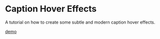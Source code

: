 
Caption Hover Effects
=========
A tutorial on how to create some subtle and modern caption hover effects.

[demo](http://na-design.github.io/Hover/)
